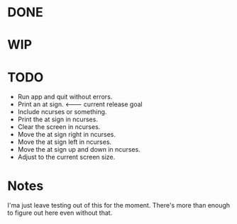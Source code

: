 # DONE

# WIP

# TODO

* Run app and quit without errors.
* Print an at sign. &lt;--- current release goal
* Include ncurses or something.
* Print the at sign in ncurses.
* Clear the screen in ncurses.
* Move the at sign right in ncurses.
* Move the at sign left in ncurses.
* Move the at sign up and down in ncurses.
* Adjust to the current screen size.

# Notes

I'ma just leave testing out of this for the moment. There's more than
enough to figure out here even without that.
